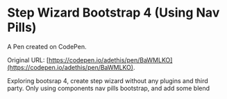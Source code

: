 # Step Wizard Bootstrap 4 (Using Nav Pills)

A Pen created on CodePen.

Original URL: [https://codepen.io/adethis/pen/BaWMLKO](https://codepen.io/adethis/pen/BaWMLKO).

Exploring bootsrap 4, create step wizard without any plugins and third party. Only using components nav pills bootstrap, and add some blend